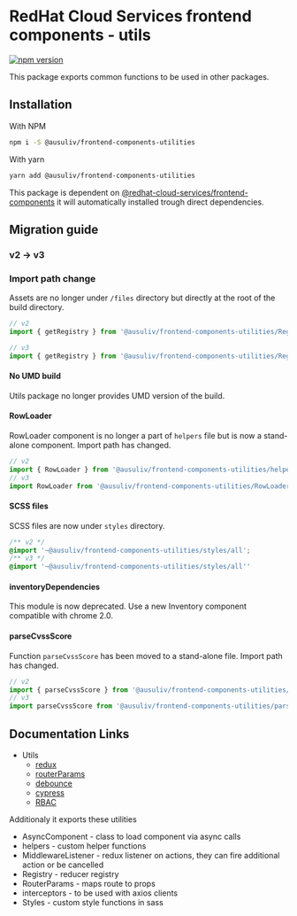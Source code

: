 # RedHat Cloud Services frontend components - utils

[![npm version](https://badge.fury.io/js/%40redhat-cloud-services%2Ffrontend-components-utilities.svg)](https://badge.fury.io/js/%40redhat-cloud-services%2Ffrontend-components-utilities)

This package exports common functions to be used in other packages.

## Installation
With NPM
```bash
npm i -S @ausuliv/frontend-components-utilities
```

With yarn
```bash
yarn add @ausuliv/frontend-components-utilities
```

This package is dependent on [@redhat-cloud-services/frontend-components](https://www.npmjs.com/package/@redhat-cloud-services/frontend-components) it will automatically installed trough direct dependencies.

## Migration guide
### v2 -> v3

### Import path change

Assets are no longer under `/files` directory but directly at the root of the build directory.

```jsx
// v2
import { getRegistry } from '@ausuliv/frontend-components-utilities/Registry';

// v3
import { getRegistry } from '@ausuliv/frontend-components-utilities/Registry';
```

#### No UMD build

Utils package no longer provides UMD version of the build.

#### RowLoader

RowLoader component is no longer a part of `helpers` file but is now a stand-alone component. Import path has changed.

```jsx
// v2
import { RowLoader } from '@ausuliv/frontend-components-utilities/helpers'
// v3
import RowLoader from '@ausuliv/frontend-components-utilities/RowLoader'
```

#### SCSS files

SCSS files are now under `styles` directory.

```scss
/** v2 */
@import '~@ausuliv/frontend-components-utilities/styles/all';
/** v3 */
@import '~@ausuliv/frontend-components-utilities/styles/all''

```

#### inventoryDependencies

This module is now deprecated. Use a new Inventory component compatible with chrome 2.0.

#### parseCvssScore

Function `parseCvssScore` has been moved to a stand-alone file. Import path has changed.
```jsx
// v2
import { parseCvssScore } from '@ausuliv/frontend-components-utilities/helpers'
// v3
import parseCvssScore from '@ausuliv/frontend-components-utilities/parseCvssScore'
```

## Documentation Links

* Utils
  * [redux](doc/redux.md)
  * [routerParams](doc/routerParams.md)
  * [debounce](doc/debounce.md)
  * [cypress](doc/Cypress.md)
  * [RBAC](doc/RBAC.md)

Additionaly it exports these utilities
* AsyncComponent - class to load component via async calls
* helpers - custom helper functions
* MiddlewareListener - redux listener on actions, they can fire additional action or be cancelled
* Registry - reducer registry
* RouterParams - maps route to props
* interceptors - to be used with axios clients
* Styles - custom style functions in sass
